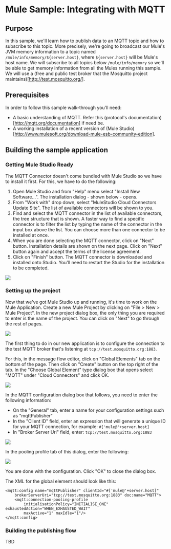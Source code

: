 # Mule Sample: Integrating with MQTT

## Purpose

In this sample, we'll learn how to publish data to an MQTT topic and how to subscribe to this topic.
More precisely, we're going to broadcast our Mule's JVM memory information to a topic named `/mule/info/memory/${server.host}`,
where `${server.host}` will be Mule's host name.
We will subscribe to all topics below `/mule/info/memory` so we'll be able to get memory information from all the Mules running this sample.
We will use a (free and public test broker that the Mosquitto project maintains)[http://test.mosquitto.org/].

## Prerequisites

In order to follow this sample walk-through you'll need:

- A basic understanding of MQTT. Refer this (protocol's documentation)[http://mqtt.org/documentation] if need be.
- A working installation of a recent version of (Mule Studio)[http://www.mulesoft.org/download-mule-esb-community-edition].

## Building the sample application

### Getting Mule Studio Ready

The MQTT Connector doesn't come bundled with Mule Studio so we have to install it first. For this, we have to do the following:

1. Open Mule Studio and from "Help" menu select "Install New Software...". The installation dialog - shown below - opens.
2. From "Work with" drop down, select "MuleStudio Cloud Connectors Update Site". The list of available connectors will be shown to you.
3. Find and select the MQTT connector in the list of available connectors, the tree structure that is shown.
A faster way to find a specific connector is to filter the list by typing the name of the connector in the input box above the list.
You can choose more than one connector to be installed at once.
4. When you are done selecting the MQTT connector, click on "Next" button.
Installation details are shown on the next page.
Click on "Next" button again and accept the terms of the license agreement.
5. Click on "Finish" button. The MQTT connector is downloaded and installed onto Studio.
You'll need to restart the Studio for the installation to be completed.

![](images/studio-install-connector.png)

### Setting up the project

Now that we've got Mule Studio up and running, it's time to work on the Mule Application.
Create a new Mule Project by clicking on "File > New > Mule Project".
In the new project dialog box, the only thing you are required to enter is the name of the project.
You can click on "Next" to go through the rest of pages.

![](images/studio-mqtt-create.png)

The first thing to do in our new application is to configure the connection to the test MQTT broker that's listening at `tcp://test.mosquitto.org:1883`.

For this, in the message flow editor, click on "Global Elements" tab on the bottom of the page.
Then click on "Create" button on the top right of the tab.
In the "Choose Global Element" type dialog box that opens select "MQTT" under "Cloud Connectors" and click OK.

![](images/studio-mqtt-global-1.png)

In the MQTT configuration dialog box that follows, you need to enter the following information:

- On the "General" tab, enter a name for your configuration settings such as "mqttPublisher"
- In the "Client ID" field, enter an expression that will generate a unique ID for your MQTT connection, for example: `#['mule@'+server.host]`
- In "Broker Server Uri" field, enter: `tcp://test.mosquitto.org:1883`

![](images/studio-mqtt-global-2.png)

In the pooling profile tab of this dialog, enter the following:

![](images/studio-mqtt-global-3.png)

You are done with the configuration. Click "OK" to close the dialog box.

The XML for the global element should look like this:

    <mqtt:config name="mqttPublisher" clientId="#['mule@'+server.host]"
        brokerServerUri="tcp://test.mosquitto.org:1883" doc:name="MQTT">
        <mqtt:connection-pooling-profile
            initialisationPolicy="INITIALISE_ONE" exhaustedAction="WHEN_EXHAUSTED_WAIT"
            maxActive="1" maxIdle="1"/>
    </mqtt:config>

### Building the publishing flow

TBD


